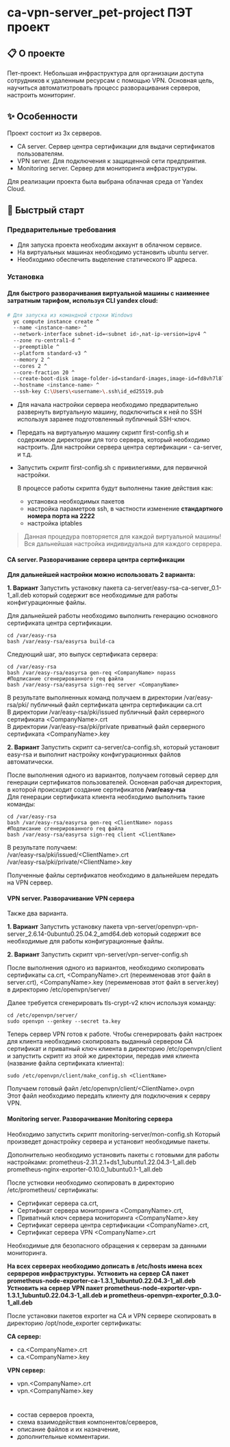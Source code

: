 # ca-vpn-server_pet-project ПЭТ проект

## 📋 О проекте

Пет-проект. Небольшая инфраструктура для организации доступа сотрудников к удаленным ресурсам с помощью VPN. Основная цель, научиться автоматизтровать процесс разворацивания серверов, настроить мониторинг.

## ✨ Особенности

Проект состоит из 3х серверов.
- CA server. Сервер центра сертификации для выдачи сертификатов пользователям.
- VPN server. Для подключения к защищенной сети предприятия.
- Monitoring server. Сервер для мониторинга инфраструктуры.

Для реализации проекта была выбрана облачная среда от Yandex Cloud.

## 🚀 Быстрый старт

### Предварительные требования

- Для запуска проекта необходим аккаунт в облачном сервисе.
- На виртуальных машинах необходимо установить ubuntu server.
- Необходимо обеспечить выделение статического IP адреса.

### Установка

#### Для быстрого разворачивания виртуальной машины с наименнее затратным тарифом, используя CLI yandex cloud:

```bash
# Для запуска из командной строки Windows
  yc compute instance create ^
  --name <instance-name> ^
  --network-interface subnet-id=<subnet id>,nat-ip-version=ipv4 ^
  --zone ru-central1-d ^
  --preemptible ^
  --platform standard-v3 ^
  --memory 2 ^
  --cores 2 ^
  --core-fraction 20 ^
  --create-boot-disk image-folder-id=standard-images,image-id=fd8vh7l8lcb182vm5vfd,size=20,type=network-hdd ^
  --hostname <instance-name> ^
  --ssh-key C:\Users\<username>\.ssh\id_ed25519.pub
```
- Для начала настройки сервера необходимо предварительно развернуть виртуальную машину, подключиться к ней по SSH используя заранее подготовленный публичный SSH-ключ.
- Передать на виртуальную машину скрипт first-config.sh и содержимое директории для того сервера, который необходимо настроить. Для настройки сервера центра сертификации - ca-server, и т.д. 
- Запустить скрипт first-config.sh с привилегиями, для первичной настройки.

  В процессе работы скрипта будут выполнены такие действия как:
  - установка необходимых пакетов
  - настройка параметров ssh, в частности изменение **стандартного номера порта на 2222**
  - настройка iptables

 > Данная процедура повторяется для каждой виртуальной машины! Вся дальнейшая настройка индивидуальна для каждого серврера. 

#### CA server. Разворачивание сервера центра сертификации

**Для дальнейшей настройки можно использовать 2 варианта:**

**1. Вариант** Запустить установку пакета ca-server/easy-rsa-ca-server_0.1-1_all.deb который содержит все необходимые для работы конфигурационные файлы.

Для дальнейшей работы необходимо выполнить генерацию основного сертификата центра сертификации. 
```
cd /var/easy-rsa
bash /var/easy-rsa/easyrsa build-ca
```
Следующий шаг, это выпуск сертификата сервера:
```
cd /var/easy-rsa
bash /var/easy-rsa/easyrsa gen-req <CompanyName> nopass
#Подписание сгенерированного req файла
bash /var/easy-rsa/easyrsa sign-req server <CompanyName>
```
В результате выполненных команд получаем в директории /var/easy-rsa/pki/ публичный файл сертификата центра сертификации ca.crt  <br> В директории /var/easy-rsa/pki/issued публичный файл серверного сертификата \<CompanyName\>.crt  <br>  В директории /var/easy-rsa/pki/private приватный файл серверного сертификата \<CompanyName\>.key

**2. Вариант** Запустить скрипт ca-server/ca-config.sh, который установит easy-rsa и выполнит настройку конфигурационных файлов автоматически.

После выполнения одного из вариантов, получаем готовый сервер для генерации сертификатов пользователей. Основная рабочая директория, в которой происходит создание сертификатов **/var/easy-rsa**  <br>  Для генерации сертификата клиента необходимо выполнить такие команды:
```
cd /var/easy-rsa
bash /var/easy-rsa/easyrsa gen-req <ClientName> nopass
#Подписание сгенерированного req файла
bash /var/easy-rsa/easyrsa sign-req client <ClientName>
```
В результате получаем: <br> /var/easy-rsa/pki/issued/\<ClientName\>.crt <br> /var/easy-rsa/pki/private/\<ClientName\>.key

Полученные файлы сертификатов необходимо в дальнейшем передать на VPN сервер.


#### VPN server. Разворачивание VPN сервера 

Также два варианта.

**1. Вариант** Запустить установку пакета vpn-server/openvpn-vpn-server_2.6.14-0ubuntu0.25.04.2_amd64.deb который содержит все необходимые для работы конфигурационные файлы.

**2. Вариант** Запустить скрипт vpn-server/vpn-server-config.sh 


После выполнения одного из вариантов, необходимо скопировать сертификаты ca.crt, \<CompanyName\>.crt (переименовав этот файл в server.crt), \<CompanyName\>.key (переименовав этот файл в server.key) в директорию /etc/openvpn/server/

Далее требуется сгенерировать tls-crypt-v2 ключ используя команду:
```
cd /etc/openvpn/server/
sudo openvpn --genkey --secret ta.key
```
Теперь сервер VPN готов к работе. Чтобы сгенерировать файл настроек для клиента необходимо скопировать выданный сервером CA сертификат и приватный ключ клиента в директорию /etc/openvpn/client и запустить скрипт из этой же директории, передав имя клиента (название файла сертификата клиента):
```
sudo /etc/openvpn/client/make_config.sh <ClientName>
```

Получаем готовый файл /etc/openvpn/client/\<ClientName\>.ovpn <br>
Этот файл необходимо передать клиенту для подключения к сервру VPN.


#### Monitoring server. Разворачивание Monitoring сервера 

Необходимо запустить скрипт monitoring-server/mon-config.sh
Который произведет донастройку сервера и установит необходимые пакеты.

Дополнительно необходимо установить пакеты с готовыми для работы настройками: 
prometheus-2.31.2.1+ds1_1ubuntu1.22.04.3-1_all.deb
prometheus-nginx-exporter-0.10.0_1ubuntu0.1-1_all.deb

После устновки необходимо скопировать в директорию /etc/prometheus/ сертификаты:
- Сертификат сервера ca.crt,
- Сертификат сервера мониторинга \<CompanyName\>.crt,
- Приватный ключ сервера мониторинга \<CompanyName\>.key
- Сертификат сервера центра сертификации \<CompanyName\>.crt,
- Сертификат сервера VPN \<CompanyName\>.crt
  
Необходимые для безопасного обращения к серверам за данными мониторинга.

**На всех серверах необходимо дописать в /etc/hosts имена всех сервреров инфраструктуры.**
**Устновить на сервер CA пакет prometheus-node-exporter-ca-1.3.1_1ubuntu0.22.04.3-1_all.deb**
**Устновить на сервер VPN пакет prometheus-node-exporter-vpn-1.3.1_1ubuntu0.22.04.3-1_all.deb и prometheus-openvpn-exporter_0.3.0-1_all.deb**

После установки пакетов exporter на CA и VPN сервере скопировать в директорию /opt/node_exporter сертификаты:

**CA сервер:**
- ca.\<CompanyName\>.crt 
- ca.\<CompanyName\>.key
  
**VPN сервер:**
- vpn.\<CompanyName\>.crt
- vpn.\<CompanyName\>.key





#

- состав серверов проекта, 
- схема взаимодействия компонентов/серверов, 
- описание файлов и их назначение, 
- дополнительные комментарии.
